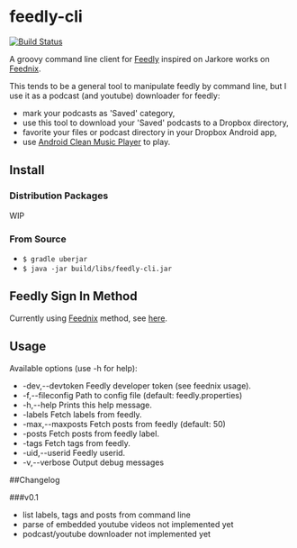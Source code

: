 feedly-cli
==========
[![Build Status](https://travis-ci.org/ggallego/feedly-cli.svg?branch=master)](https://travis-ci.org/ggallego/feedly-cli)

A groovy command line client for [Feedly](http://feedly.com/) inspired on Jarkore works on [Feednix](https://github.com/Jarkore/Feednix).

This tends to be a general tool to manipulate feedly by command line, but I use it as a podcast (and youtube) downloader for feedly:
- mark your podcasts as 'Saved' category,
- use this tool to download your 'Saved' podcasts to a Dropbox directory, 
- favorite your files or podcast directory in your Dropbox Android app,
- use [Android Clean Music Player](https://play.google.com/store/apps/details?id=com.myskyspark.music) to play.

## Install

### Distribution Packages

WIP

### From Source

* `$ gradle uberjar`
* `$ java -jar build/libs/feedly-cli.jar`

## Feedly Sign In Method

Currently using [Feednix](https://github.com/Jarkore/Feednix) method, see [here](https://github.com/Jarkore/Feednix#clarification-on-sign-in-method-please-read).

## Usage

Available options (use -h for help):
* -dev,--devtoken <TOKEN>   Feedly developer token (see feednix usage).
* -f,--fileconfig <arg>     Path to config file (default: feedly.properties)
* -h,--help                 Prints this help message.
* -labels                   Fetch labels from feedly.
* -max,--maxposts <NNN>     Fetch <number> posts from feedly (default: 50)
* -posts <LABEL>            Fetch posts from feedly label.
* -tags                     Fetch tags from feedly.
* -uid,--userid <id>        Feedly userid.
* -v,--verbose              Output debug messages

##Changelog

###v0.1

* list labels, tags and posts from command line
* parse of embedded youtube videos not implemented yet
* podcast/youtube downloader not implemented yet
